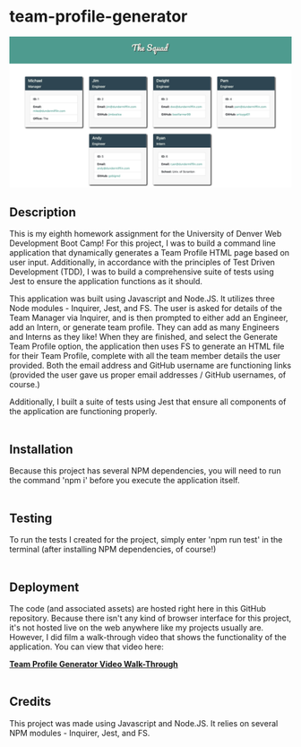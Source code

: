 # team-profile-generator

![screenshot of website](./screenshot.png)

## Description

This is my eighth homework assignment for the University of Denver Web Development Boot Camp! For this project, I was to build a command line application that dynamically generates a Team Profile HTML page based on user input. Additionally, in accordance with the principles of Test Driven Development (TDD), I was to build a comprehensive suite of tests using Jest to ensure the application functions as it should. <br>

This application was built using Javascript and Node.JS. It utilizes three Node modules - Inquirer, Jest, and FS. The user is asked for details of the Team Manager via Inquirer, and is then prompted to either add an Engineer, add an Intern, or generate team profile. They can add as many Engineers and Interns as they like! When they are finished, and select the Generate Team Profile option, the application then uses FS to generate an HTML file for their Team Profile, complete with all the team member details the user provided. Both the email address and GitHub username are functioning links (provided the user gave us proper email addresses / GitHub usernames, of course.)

Additionally, I built a suite of tests using Jest that ensure all components of the application are functioning properly.
<br><br>

## Installation

Because this project has several NPM dependencies, you will need to run the command 'npm i' before you execute the application itself.
<br><br>

## Testing

To run the tests I created for the project, simply enter 'npm run test' in the terminal (after installing NPM dependencies, of course!)
<br><br>

## Deployment

The code (and associated assets) are hosted right here in this GitHub repository. Because there isn't any kind of browser interface for this project, it's not hosted live on the web anywhere like my projects usually are. However, I did film a walk-through video that shows the functionality of the application. You can view that video here:

<a href="https://www.youtube.com/watch?v=SNphp11RE68" target="blank"><b>Team Profile Generator Video Walk-Through</b></a>
<br><br>

## Credits

This project was made using Javascript and Node.JS. It relies on several NPM modules - Inquirer, Jest, and FS.
